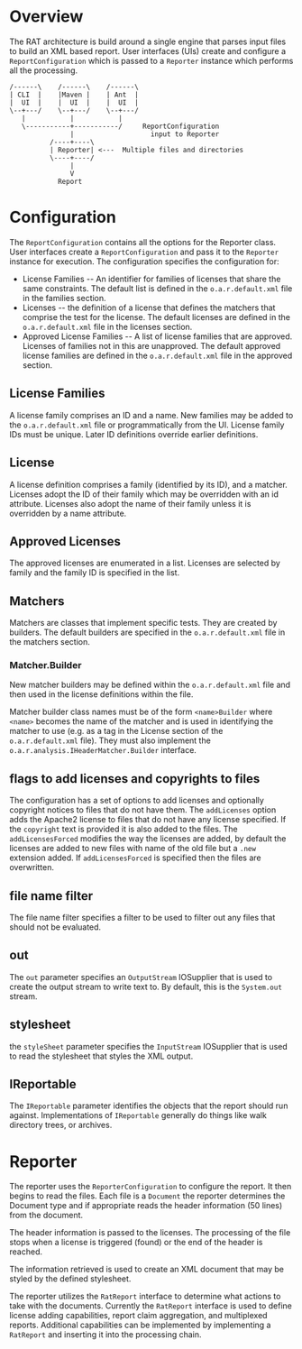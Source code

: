 <!---
 Licensed to the Apache Software Foundation (ASF) under one or more
 contributor license agreements.  See the NOTICE file distributed with
 this work for additional information regarding copyright ownership.
 The ASF licenses this file to You under the Apache License, Version 2.0
 (the "License"); you may not use this file except in compliance with
 the License.  You may obtain a copy of the License at

      http://www.apache.org/licenses/LICENSE-2.0

 Unless required by applicable law or agreed to in writing, software
 distributed under the License is distributed on an "AS IS" BASIS,
 WITHOUT WARRANTIES OR CONDITIONS OF ANY KIND, either express or implied.
 See the License for the specific language governing permissions and
 limitations under the License.
-->

# Overview

The RAT architecture is build around a single engine that parses input files to build an XML based report.  User interfaces (UIs) create and configure a `ReportConfiguration` which is passed to a `Reporter` instance which performs all the processing.

```
/------\    /------\    /------\
| CLI  |    |Maven |    | Ant  |
|  UI  |    |  UI  |    |  UI  |
\--+---/    \--+---/    \--+---/
   |           |           |
   \-----------+-----------/     ReportConfiguration
               |                   input to Reporter
          /----+----\
          | Reporter| <---  Multiple files and directories
          \----+----/
               |
               V
            Report

```

# Configuration

The `ReportConfiguration` contains all the options for the Reporter class. User interfaces create a `ReportConfiguration` and pass it to the `Reporter` instance for execution. The configuration specifies the configuration for:

* License Families -- An identifier for families of licenses that share the same constraints.  The default list is defined in the `o.a.r.default.xml` file in the families section.
* Licenses -- the definition of a license that defines the matchers that comprise the test for the license.  The default licenses are defined in the  `o.a.r.default.xml` file in the licenses section.
* Approved License Families -- A list of license families that are approved. Licenses of families not in this are unapproved.  The default approved license families are defined in the  `o.a.r.default.xml` file in the approved section.

## License Families

A license family comprises an ID and a name. New families may be added to the `o.a.r.default.xml` file or programmatically from the UI.  License family IDs must be unique.  Later ID definitions override earlier definitions.

## License

A license definition comprises a family (identified by its ID), and a matcher. Licenses adopt the ID of their family which may be overridden with an id attribute.  Licenses also adopt the name of their family unless it is overridden by a name attribute.

## Approved Licenses

The approved licenses are enumerated in a list. Licenses are selected by family and the family ID is specified in the list.

## Matchers

Matchers are classes that implement specific tests.  They are created by builders.  The default builders are specified in the  `o.a.r.default.xml` file in the matchers section.

### Matcher.Builder

New matcher builders may be defined within the `o.a.r.default.xml` file and then used in the license definitions within the file.

Matcher builder class names must be of the form `<name>Builder` where `<name>` becomes the name of the matcher and is used in identifying the matcher to use (e.g. as a tag in the License section of the `o.a.r.default.xml` file).  They must also implement the `o.a.r.analysis.IHeaderMatcher.Builder` interface.

## flags to add licenses and copyrights to files

The configuration has a set of options to add licenses and optionally copyright notices to files that do not have them.
The `addLicenses` option adds the Apache2 license to files that do not have any license specified.
If the `copyright` text is provided it is also added to the files.
The `addLicensesForced` modifies the way the licenses are added, by default the licenses are added to new files with name of the old file but a `.new` extension added.
If `addLicensesForced` is specified then the files are overwritten.

## file name filter

The file name filter specifies a filter to be used to filter out any files that should not be evaluated.

## out

The `out` parameter specifies an `OutputStream` IOSupplier that is used to create the output stream to write text to.  By default, this is the `System.out` stream.

## stylesheet

the `styleSheet` parameter specifies the `InputStream` IOSupplier that is used to read the stylesheet that styles the XML output.

## IReportable

The `IReportable` parameter identifies the objects that the report should run against.
Implementations of `IReportable` generally do things like walk directory trees, or archives.

# Reporter

The reporter uses the `ReporterConfiguration` to configure the report.  It then begins to read the files.
Each file is a `Document` the reporter determines the Document type and if appropriate reads the header information (50 lines) from the document.

The header information is passed to the licenses.  The processing of the file stops when a license is triggered (found) or the end of the header is reached.

The information retrieved is used to create an XML document that may be styled by the defined stylesheet.

The reporter utilizes the `RatReport` interface to determine what actions to take with the documents.
Currently the `RatReport` interface is used to define license adding capabilities, report claim aggregation, and multiplexed reports.
Additional capabilities can be implemented by implementing a `RatReport` and inserting it into the processing chain.
